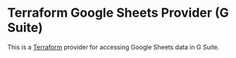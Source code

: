 # Terraform  Google Sheets Provider (G Suite)

This is a [Terraform](https://github.com/hashicorp/terraform) provider for accessing Google Sheets data in G Suite.


